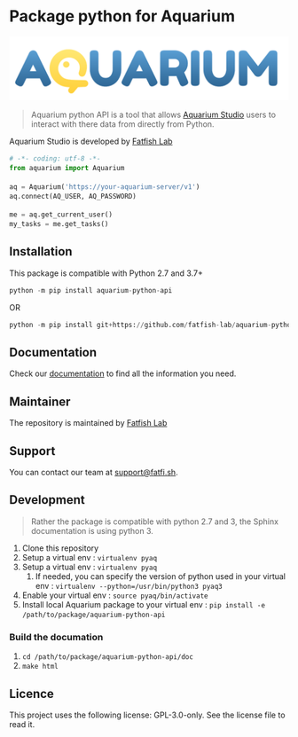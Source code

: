 
# Package python for Aquarium

![aquarium-python-api](https://github.com/fatfish-lab/aquarium-python-api/blob/main/docs/source/_static/logo.png?raw=true)

> Aquarium python API is a tool that allows [Aquarium Studio](https://fatfi.sh/aquarium) users to interact with there data from directly from Python.

Aquarium Studio is developed by [Fatfish Lab](https://fatfi.sh)

```python
# -*- coding: utf-8 -*-
from aquarium import Aquarium

aq = Aquarium('https://your-aquarium-server/v1')
aq.connect(AQ_USER, AQ_PASSWORD)

me = aq.get_current_user()
my_tasks = me.get_tasks()
```

## Installation
This package is compatible with Python 2.7 and 3.7+

```python
python -m pip install aquarium-python-api
```
OR
```python
python -m pip install git+https://github.com/fatfish-lab/aquarium-python-api.git
```

## Documentation

Check our [documentation](https://docs.fatfish.app/dev/python/index.html) to find all the information you need.

## Maintainer

The repository is maintained by [Fatfish Lab](https://fatfi.sh)

## Support

You can contact our team at [support@fatfi.sh](mailto:support@fatfi.sh).

## Development

> Rather the package is compatible with python 2.7 and 3, the Sphinx documentation is using python 3.

1. Clone this repository
2. Setup a virtual env : `virtualenv pyaq`
3. Setup a virtual env : `virtualenv pyaq`
   1. If needed, you can specify the version of python used in your virtual env : `virtualenv --python=/usr/bin/python3 pyaq3`
4. Enable your virtual env : `source pyaq/bin/activate`
5. Install local Aquarium package to your virtual env : `pip install -e /path/to/package/aquarium-python-api`

### Build the documation

1. `cd /path/to/package/aquarium-python-api/doc`
2. `make html`

## Licence

This project uses the following license: GPL-3.0-only.
See the license file to read it.

